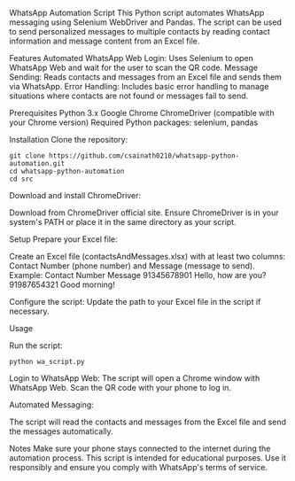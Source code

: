 WhatsApp Automation Script
  This Python script automates WhatsApp messaging using Selenium WebDriver and Pandas. The script can be used to send personalized messages to multiple contacts by reading contact information and message content from an Excel file.

Features
  Automated WhatsApp Web Login: Uses Selenium to open WhatsApp Web and wait for the user to scan the QR code.
  Message Sending: Reads contacts and messages from an Excel file and sends them via WhatsApp.
  Error Handling: Includes basic error handling to manage situations where contacts are not found or messages fail to send.

Prerequisites
  Python 3.x
  Google Chrome
  ChromeDriver (compatible with your Chrome version)
  Required Python packages: selenium, pandas

Installation
  Clone the repository:
  ```
  git clone https://github.com/csainath0210/whatsapp-python-automation.git
  cd whatsapp-python-automation
  cd src
  ```


Download and install ChromeDriver:

  Download from ChromeDriver official site.
  Ensure ChromeDriver is in your system's PATH or place it in the same directory as your script.

Setup
Prepare your Excel file:

Create an Excel file (contactsAndMessages.xlsx) with at least two columns: Contact Number (phone number) and Message (message to send).
Example:
Contact Number	Message
91345678901	Hello, how are you?
91987654321	Good morning!

Configure the script:
  Update the path to your Excel file in the script if necessary.

Usage

Run the script:

```
python wa_script.py
```

Login to WhatsApp Web:
  The script will open a Chrome window with WhatsApp Web.
  Scan the QR code with your phone to log in.

Automated Messaging:

  The script will read the contacts and messages from the Excel file and send the messages automatically.

Notes
  Make sure your phone stays connected to the internet during the automation process.
  This script is intended for educational purposes. Use it responsibly and ensure you comply with WhatsApp's terms of service.
